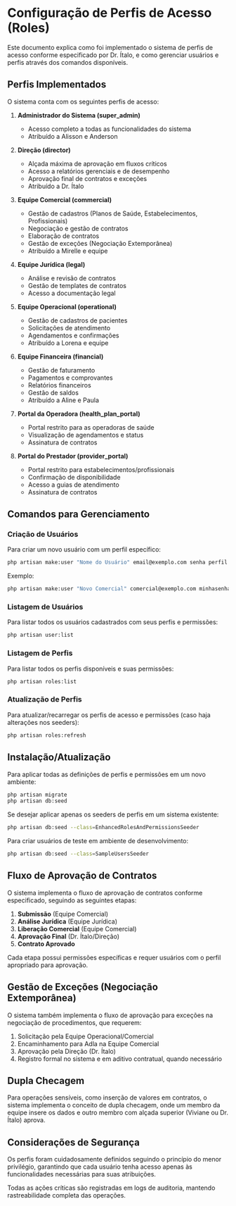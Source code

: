 # Configuração de Perfis de Acesso (Roles)

Este documento explica como foi implementado o sistema de perfis de acesso conforme especificado por Dr. Ítalo, e como gerenciar usuários e perfis através dos comandos disponíveis.

## Perfis Implementados

O sistema conta com os seguintes perfis de acesso:

1. **Administrador do Sistema (super_admin)**
   - Acesso completo a todas as funcionalidades do sistema
   - Atribuído a Alisson e Anderson

2. **Direção (director)**
   - Alçada máxima de aprovação em fluxos críticos
   - Acesso a relatórios gerenciais e de desempenho
   - Aprovação final de contratos e exceções
   - Atribuído a Dr. Ítalo

3. **Equipe Comercial (commercial)**
   - Gestão de cadastros (Planos de Saúde, Estabelecimentos, Profissionais)
   - Negociação e gestão de contratos
   - Elaboração de contratos
   - Gestão de exceções (Negociação Extemporânea)
   - Atribuído a Mirelle e equipe

4. **Equipe Jurídica (legal)**
   - Análise e revisão de contratos
   - Gestão de templates de contratos
   - Acesso a documentação legal

5. **Equipe Operacional (operational)**
   - Gestão de cadastros de pacientes
   - Solicitações de atendimento
   - Agendamentos e confirmações
   - Atribuído a Lorena e equipe

6. **Equipe Financeira (financial)**
   - Gestão de faturamento
   - Pagamentos e comprovantes
   - Relatórios financeiros
   - Gestão de saldos
   - Atribuído a Aline e Paula

7. **Portal da Operadora (health_plan_portal)**
   - Portal restrito para as operadoras de saúde
   - Visualização de agendamentos e status
   - Assinatura de contratos

8. **Portal do Prestador (provider_portal)**
   - Portal restrito para estabelecimentos/profissionais
   - Confirmação de disponibilidade
   - Acesso a guias de atendimento
   - Assinatura de contratos

## Comandos para Gerenciamento

### Criação de Usuários

Para criar um novo usuário com um perfil específico:

```bash
php artisan make:user "Nome do Usuário" email@exemplo.com senha perfil
```

Exemplo:

```bash
php artisan make:user "Novo Comercial" comercial@exemplo.com minhasenha commercial
```

### Listagem de Usuários

Para listar todos os usuários cadastrados com seus perfis e permissões:

```bash
php artisan user:list
```

### Listagem de Perfis

Para listar todos os perfis disponíveis e suas permissões:

```bash
php artisan roles:list
```

### Atualização de Perfis

Para atualizar/recarregar os perfis de acesso e permissões (caso haja alterações nos seeders):

```bash
php artisan roles:refresh
```

## Instalação/Atualização

Para aplicar todas as definições de perfis e permissões em um novo ambiente:

```bash
php artisan migrate
php artisan db:seed
```

Se desejar aplicar apenas os seeders de perfis em um sistema existente:

```bash
php artisan db:seed --class=EnhancedRolesAndPermissionsSeeder
```

Para criar usuários de teste em ambiente de desenvolvimento:

```bash
php artisan db:seed --class=SampleUsersSeeder
```

## Fluxo de Aprovação de Contratos

O sistema implementa o fluxo de aprovação de contratos conforme especificado, seguindo as seguintes etapas:

1. **Submissão** (Equipe Comercial)
2. **Análise Jurídica** (Equipe Jurídica)
3. **Liberação Comercial** (Equipe Comercial)
4. **Aprovação Final** (Dr. Ítalo/Direção)
5. **Contrato Aprovado**

Cada etapa possui permissões específicas e requer usuários com o perfil apropriado para aprovação.

## Gestão de Exceções (Negociação Extemporânea)

O sistema também implementa o fluxo de aprovação para exceções na negociação de procedimentos, que requerem:

1. Solicitação pela Equipe Operacional/Comercial
2. Encaminhamento para Adla na Equipe Comercial
3. Aprovação pela Direção (Dr. Ítalo)
4. Registro formal no sistema e em aditivo contratual, quando necessário

## Dupla Checagem

Para operações sensíveis, como inserção de valores em contratos, o sistema implementa o conceito de dupla checagem, onde um membro da equipe insere os dados e outro membro com alçada superior (Viviane ou Dr. Ítalo) aprova.

## Considerações de Segurança

Os perfis foram cuidadosamente definidos seguindo o princípio do menor privilégio, garantindo que cada usuário tenha acesso apenas às funcionalidades necessárias para suas atribuições.

Todas as ações críticas são registradas em logs de auditoria, mantendo rastreabilidade completa das operações. 